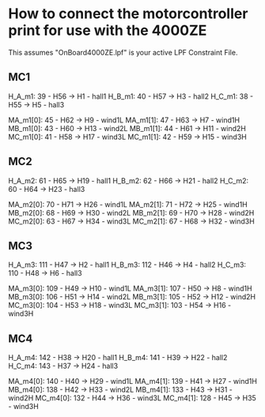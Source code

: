 # How to connect the motorcontroller print for use with the 4000ZE

This assumes "OnBoard4000ZE.lpf" is your active LPF Constraint File.

## MC1
H_A_m1: 39 - H56 -> H1 - hall1
H_B_m1: 40 - H57 -> H3 - hall2
H_C_m1: 38 - H55 -> H5 - hall3

MA_m1[0]: 45 - H62 -> H9 - wind1L
MA_m1[1]: 47 - H63 -> H7 - wind1H
MB_m1[0]: 43 - H60 -> H13 - wind2L
MB_m1[1]: 44 - H61 -> H11 - wind2H
MC_m1[0]: 41 - H58 -> H17 - wind3L
MC_m1[1]: 42 - H59 -> H15 - wind3H

## MC2
H_A_m2: 61 - H65 -> H19 - hall1
H_B_m2: 62 - H66 -> H21 - hall2
H_C_m2: 60 - H64 -> H23 - hall3

MA_m2[0]: 70 - H71 -> H26 - wind1L
MA_m2[1]: 71 - H72 -> H25 - wind1H
MB_m2[0]: 68 - H69 -> H30 - wind2L
MB_m2[1]: 69 - H70 -> H28 - wind2H
MC_m2[0]: 63 - H67 -> H34 - wind3L
MC_m2[1]: 67 - H68 -> H32 - wind3H

## MC3
H_A_m3: 111 - H47 -> H2 - hall1
H_B_m3: 112 - H46 -> H4 - hall2
H_C_m3: 110 - H48 -> H6 - hall3

MA_m3[0]: 109 - H49 -> H10 - wind1L
MA_m3[1]: 107 - H50 -> H8 - wind1H
MB_m3[0]: 106 - H51 -> H14 - wind2L
MB_m3[1]: 105 - H52 -> H12 - wind2H
MC_m3[0]: 104 - H53 -> H18 - wind3L
MC_m3[1]: 103 - H54 -> H16 - wind3H

## MC4
H_A_m4: 142 - H38 -> H20 - hall1
H_B_m4: 141 - H39 -> H22 - hall2
H_C_m4: 143 - H37 -> H24 - hall3

MA_m4[0]: 140 - H40 -> H29 - wind1L
MA_m4[1]: 139 - H41 -> H27 - wind1H
MB_m4[0]: 138 - H42 -> H33 - wind2L
MB_m4[1]: 133 - H43 -> H31 - wind2H
MC_m4[0]: 132 - H44 -> H36 - wind3L
MC_m4[1]: 128 - H45 -> H35 - wind3H
